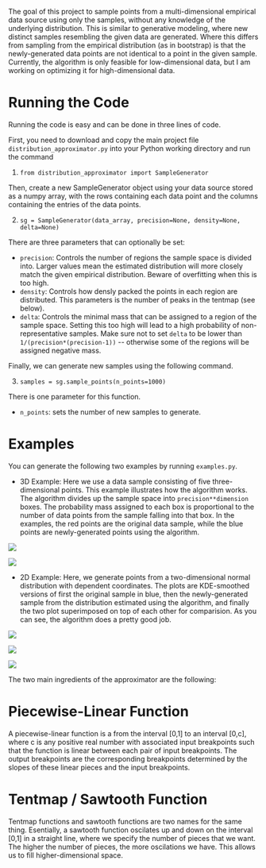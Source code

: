 The goal of this project to sample points from a multi-dimensional empirical data source using only the samples, without any knowledge of the underlying distribution. This is similar to generative modeling, where new distinct samples resembling the given data are generated. Where this differs from sampling from the empirical distribution (as in bootstrap) is that the newly-generated data points are not identical to a point in the given sample. Currently, the algorithm is only feasible for low-dimensional data, but I am working on optimizing it for high-dimensional data.

# Running the Code
Running the code is easy and can be done in three lines of code.

First, you need to download and copy the main project file `distribution_approximator.py` into your Python working directory and run the command

1. `from distribution_approximator import SampleGenerator` 

Then, create a new SampleGenerator object using your data source stored as a numpy array, with the rows containing each data point and the columns containing the entries of the data points. 

2. `sg = SampleGenerator(data_array, precision=None, density=None, delta=None)`

There are three parameters that can optionally be set:
* `precision`: Controls the number of regions the sample space is divided into. Larger values mean the estimated distribution will more closely match the given empirical distribution. Beware of overfitting when this is too high.
* `density`: Controls how densly packed the points in each region are distributed. This parameters is the number of peaks in the tentmap (see below).
* `delta`: Controls the minimal mass that can be assigned to a region of the sample space. Setting this too high will lead to a high probability of non-representative samples. Make sure not to set `delta` to be lower than `1/(precision*(precision-1))` -- otherwise some of the regions will be assigned negative mass.

Finally, we can generate new samples using the following command.

3. `samples = sg.sample_points(n_points=1000)`

There is one parameter for this function.
* `n_points`: sets the number of new samples to generate.



# Examples
You can generate the following two examples by running `examples.py`.

* 3D Example: Here we use a data sample consisting of five three-dimensional points. This example illustrates how the algorithm works. The algorithm divides up the sample space into `precision**dimension` boxes. The probability mass assigned to each box is proportional to the number of data points from the sample falling into that box. In the examples, the red points are the original data sample, while the blue points are newly-generated points using the algorithm. 

![](3d_example1.png)

![](3d_example2.png)


* 2D Example: Here, we generate points from a two-dimensional normal distribution with dependent coordinates. The plots are KDE-smoothed versions of first the original sample in blue, then the newly-generated sample from the distribution estimated using the algorithm, and finally the two plot superimposed on top of each other for comparision. As you can see, the algorithm does a pretty good job.

![](2d_example1.png)

![](2d_example2.png)

![](2d_example3.png)


The two main ingredients of the approximator are the following:
# Piecewise-Linear Function
A piecewise-linear function is a from the interval [0,1] to an interval [0,c], where c is any positive real number with associated input breakpoints such that the function is linear between each pair of input breakpoints. The output breakpoints are the corresponding breakpoints determined by the slopes of these linear pieces and the input breakpoints.

# Tentmap / Sawtooth Function
Tentmap functions and sawtooth functions are two names for the same thing. Esentially, a sawtooth function oscilates up and down on the interval [0,1] in a straight line, where we specify the number of pieces that we want. The higher the number of pieces, the more oscilations we have. This allows us to fill higher-dimensional space.
